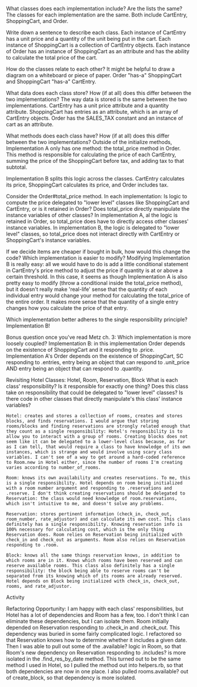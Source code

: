 What classes does each implementation include? Are the lists the same?
  The classes for each implementation are the same. Both include CartEntry, ShoppingCart, and Order.

Write down a sentence to describe each class.
  Each instance of CartEntry has a unit price and a quantity of the unit being put in the cart. Each instance of ShoppingCart is a collection of CartEntry objects. Each instance of Order has an instance of ShoppingCart as an attribute and has the ability to calculate the total price of the cart.

How do the classes relate to each other? It might be helpful to draw a diagram on a whiteboard or piece of paper.
  Order "has-a" ShoppingCart and ShoppingCart "has-a" CartEntry.

What data does each class store? How (if at all) does this differ between the two implementations?
  The way data is stored is the same between the two implementations. CartEntry has a unit price attribute and a quantity attribute. ShoppingCart has entries as an attribute, which is an array of CartEntry objects. Order has the SALES_TAX constant and an instance of cart as an attribute.

What methods does each class have? How (if at all) does this differ between the two implementations?
  Outside of the initialize methods, Implementation A only has one method: the total_price method in Order. This method is responsible for calculating the price of each CartEntry, summing the price of the ShoppingCart before tax, and adding tax to that subtotal.

  Implementation B splits this logic across the classes. CartEntry calculates its price, ShoppingCart calculates its price, and Order includes tax.

Consider the Order#total_price method. In each implementation:
Is logic to compute the price delegated to "lower level" classes like ShoppingCart and CartEntry, or is it retained in Order? Does total_price directly manipulate the instance variables of other classes?
  In implementation A, al the logic is retained in Order, so total_price does have to directly access other classes' instance variables. In implementation B, the logic is delegated to "lower level" classes, so total_price does not interact directly with CartEntry or ShoppingCart's instance variables.

If we decide items are cheaper if bought in bulk, how would this change the code? Which implementation is easier to modify?
  Modifying Implementation B is really easy: all we would have to do is add a little conditional statement in CartEntry's price method to adjust the price if quantity is at or above a certain threshold. In this case, it seems as though Implementation A is also pretty easy to modify (throw a conditional inside the total_price method), but it doesn't really make 'real-life' sense that the quantity of each individual entry would change your method for calculating the total_price of the entire order. It makes more sense that the quantity of a single entry changes how you calculate the price of that entry.

Which implementation better adheres to the single responsibility principle?
  Implementation B!

Bonus question once you've read Metz ch. 3: Which implementation is more loosely coupled?
  Implementation B: in this implementation Order depends on the existence of ShoppingCart and it responding to .price. Implementation A's Order depends on the existence of ShoppingCart, SC responding to .entries, entry being an object that can respond to .unit_price AND entry being an object that can respond to .quantity.

Revisiting Hotel
  Classes: Hotel, Room, Reservation, Block
  What is each class' responsibility? Is it responsible for exactly one thing? Does this class take on responsibility that could be delegated to "lower level" classes? Is there code in other classes that directly manipulate's this class' instance variables?

    Hotel: creates and stores a collection of rooms, creates and stores blocks, and finds reservations. I would argue that storing rooms/blocks and finding reservations are strongly related enough that they count as a single responsibility: Hotel's responsibility is to allow you to interact with a group of rooms. Creating blocks does not seem like it can be delegated to a lower-level class because, as far as I can tell, that would require a class to have knowledge of its own instances, which is strange and would involve using scary class variables. I can't see of a way to get around a hard-coded reference to Room.new in Hotel either, since the number of rooms I'm creating varies according to number_of_rooms.

    Room: knows its own availability and creates reservations. To me, this is a single responsibility. Hotel depends on room being initialized with a room number argument and responding to .reservations and .reserve. I don't think creating reservations should be delegated to Reservation: the class would need knowledge of room.reservations, which isn't intuitive to me, and doesn't solve any problems.

    Reservation: stores pertinent information (check_in, check_out, room_number, rate_adjustor) and can calculate its own cost. This class definitely has a single responsibility. Knowing reservation info is 100% necessary for calculating cost, which is the only thing Reservation does. Room relies on Reservation being initialized with check_in and check_out as arguments. Room also relies on Reservation responding to .room.

    Block: knows all the same things reservation knows, in addition to which rooms are in it. Knows which rooms have been reserved and can reserve available rooms. This class also definitely has a single responsibility: the block being able to reserve rooms can't be separated from its knowing which of its rooms are already reserved. Hotel depends on Block being initialized with check_in, check_out, rooms, and rate_adjustor.

Activity

Refactoring Opportunity: I am happy with each class' responsibilities, but Hotel has a lot of dependencies and Room has a few, too. I don't think I can eliminate these dependencies, but I can isolate them. Room initially depended on Reservation responding to .check_in and .check_out. This dependency was buried in some fairly complicated logic. I refactored so that Reservation knows how to determine whether it includes a given date. Then I was able to pull out some of the .available? logic in Room, so that Room's new dependency on Reservation responding to .includes? is more isolated in the .find_res_by_date method. This turned out to be the same method I used in Hotel, so I pulled the method out into helpers.rb, so that both dependencies are now in one place. I also pulled rooms.available? out of create_block, so that dependency is more isolated.
